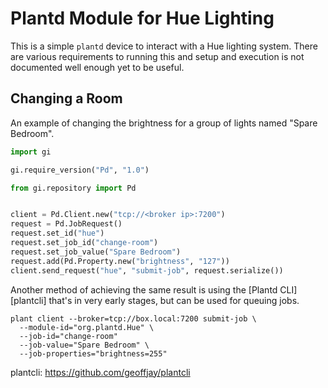 # Plantd Module for Hue Lighting

This is a simple `plantd` device to interact with a Hue lighting system. There
are various requirements to running this and setup and execution is not
documented well enough yet to be useful.

## Changing a Room

An example of changing the brightness for a group of lights named "Spare
Bedroom".

```python
import gi

gi.require_version("Pd", "1.0")

from gi.repository import Pd


client = Pd.Client.new("tcp://<broker ip>:7200")
request = Pd.JobRequest()
request.set_id("hue")
request.set_job_id("change-room")
request.set_job_value("Spare Bedroom")
request.add(Pd.Property.new("brightness", "127"))
client.send_request("hue", "submit-job", request.serialize())
```

Another method of achieving the same result is using the [Plantd CLI][plantcli]
that's in very early stages, but can be used for queuing jobs.

```shell
plant client --broker=tcp://box.local:7200 submit-job \
  --module-id="org.plantd.Hue" \
  --job-id="change-room"
  --job-value="Spare Bedroom" \
  --job-properties="brightness=255"
```

<!-- references -->

plantcli: https://github.com/geoffjay/plantcli
